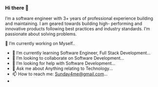 ### Hi there 👋
I’m a software engineer with 3+ years of professional experience building and maintaining.  I am geared towards building high- performing and innovative products following best practices and industry standards. I’m passionate about solving problems.

🔭 I’m currently working on Myself..
- 🌱 I’m currently learning Software Engineer, Full Stack Development...
- 👯 I’m looking to collaborate on Software Development...
- 🤔 I’m looking for help with Software Development...
- 💬 Ask me about Anything relating to Technology...
- 📫 How to reach me: Sunday4me@gmail.com...
- 
<!--
**sunday4me/sunday4me** is a ✨ _special_ ✨ repository because its `README.md` (this file) appears on your GitHub profile.

Here are some ideas to get you started:

- 
- 😄 Pronouns: ...
- ⚡ Fun fact: ...
-->
